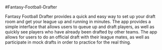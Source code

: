#Fantasy-Football-Drafter

Fantasy Football Drafter provides a quick and easy way to set up your draft room and get your league up and running in minutes. The app provides a simple interface that allows users to queue up and draft players, as well as quickly see players who have already been drafted by other teams. The app allows for users to do an official draft with their league mates, as well as participate in mock drafts in order to practice for the real thing.
